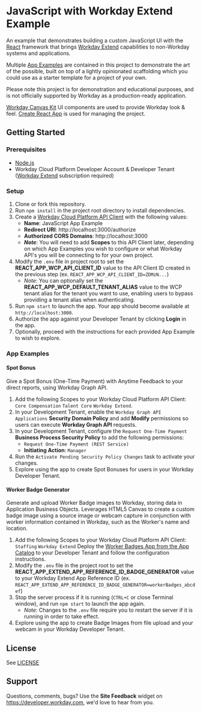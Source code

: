# JavaScript with Workday Extend Example

An example that demonstrates building a custom JavaScript UI with the [React](https://create-react-app.dev) framework that brings [Workday Extend](https://developer.workday.com) capabilities to non-Workday systems and applications.

Multiple [App Examples](#app-examples) are contained in this project to demonstrate the art of the possible, built on top of a lightly opinionated scaffolding which you could use as a starter template for a project of your own.

Please note this project is for demonstration and educational purposes, and is not officially supported by Workday as a production-ready application.

[Workday Canvas Kit](https://workday.github.io/canvas-kit) UI components are used to provide Workday look & feel.
[Create React App](https://create-react-app.dev/) is used for managing the project.

## Getting Started

### Prerequisites

- [Node.js](https://nodejs.org/en)
- Workday Cloud Platform Developer Account & Developer Tenant ([Workday Extend](https://developer.workday.com) subscription required)

### Setup

1. Clone or fork this repository.
2. Run `npm install` in the project root directory to install dependencies.
3. Create a [Workday Cloud Platform API Client](https://developer.workday.com/console/clients/create) with the following values:
   - **Name**: JavaScript App Example
   - **Redirect URI**: http://localhost:3000/authorize
   - **Authorized CORS Domains**: http://localhost:3000
   - **_Note_**: You will need to add **Scopes** to this API Client later, depending on which App Examples you wish to configure or what Workday API's you will be connecting to for your own project.
4. Modify the `.env` file in project root to set the **REACT_APP_WCP_API_CLIENT_ID** value to the API Client ID created in the previous step (ex. `REACT_APP_WCP_API_CLIENT_ID=ZDMzN...`)
   - _Note_: You can optionally set the **REACT_APP_WCP_DEFAULT_TENANT_ALIAS** value to the WCP tenant alias for the tenant you want to use, enabling users to bypass providing a tenant alias when authenticating.
5. Run `npm start` to launch the app. Your app should become available at `http://localhost:3000`.
6. Authorize the app against your Developer Tenant by clicking **Login** in the app.
7. Optionally, proceed with the instructions for each provided App Example to wish to explore.

### App Examples

#### Spot Bonus

Give a Spot Bonus (One-Time Payment) with Anytime Feedback to your direct reports, using Workday Graph API.

1. Add the following Scopes to your Workday Cloud Platform API Client: `Core Compensation` `Talent Core` `Workday Extend`.
2. In your Development Tenant, enable the `Workday Graph API Applications` **Security Domain Policy** and add **Modify** permissions so users can execute **Workday Graph API** requests.
3. In your Development Tenant, configure the `Request One-Time Payment` **Business Process Security Policy** to add the following permissions:
   - `Request One-Time Payment (REST Service)`
    * **Initiating Action**: `Manager`
4. Run the `Activate Pending Security Policy Changes` task to activate your changes.
5. Explore using the app to create Spot Bonuses for users in your Workday Developer Tenant.

#### Worker Badge Generator

Generate and upload Worker Badge images to Workday, storing data in Application Business Objects. Leverages HTML5 Canvas to create a custom badge image using a source image or webcam capture in conjunction with worker information contained in Workday, such as the Worker's name and location.

1. Add the following Scopes to your Workday Cloud Platform API Client: `Staffing` `Workday Extend`
   Deploy the [Worker Badges App from the App Catalog](https://developer.workday.com/app-catalog/workerBadges) to your Developer Tenant and follow the configuration instructions.
2. Modify the `.env` file in the project root to set the **REACT_APP_EXTEND_APP_REFERENCE_ID_BADGE_GENERATOR** value to your Workday Extend App Reference ID (ex. `REACT_APP_EXTEND_APP_REFERENCE_ID_BADGE_GENERATOR=workerBadges_abcdef`)
3. Stop the server process if it is running (`CTRL+C` or close Terminal window), and run `npm start` to launch the app again.
   - _Note_: Changes to the `.env` file require you to restart the server if it is running in order to take effect.
4. Explore using the app to create Badge Images from file upload and your webcam in your Workday Developer Tenant.

## License

See [LICENSE](LICENSE)

## Support

Questions, comments, bugs? Use the **Site Feedback** widget on https://developer.workday.com, we'd love to hear from you.
